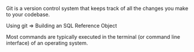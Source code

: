 Git is a version control system that keeps track of all the changes you make to your codebase.

Using git => Building an SQL Reference Object

Most commands are typically executed in the terminal (or command line interface) of an operating system.
